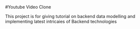 #Youtube Video Clone 

This project is for giving tutorial on backend data modelling and implementing latest intricaies of Backend technologies
